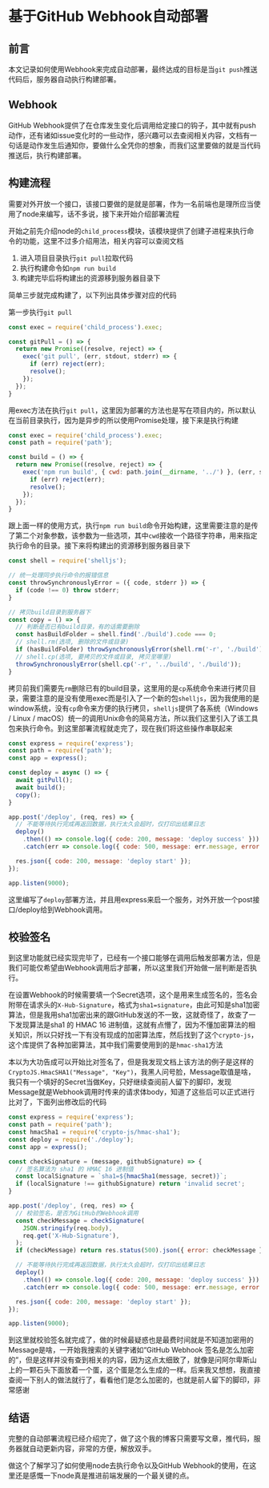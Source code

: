 # 基于GitHub Webhook自动部署

## 前言

本文记录如何使用Webhook来完成自动部署，最终达成的目标是当`git push`推送代码后，服务器自动执行构建部署。

## Webhook

GitHub Webhook提供了在仓库发生变化后调用给定接口的钩子，其中就有push动作，还有诸如issue变化时的一些动作，感兴趣可以去查阅相关内容，文档有一句话是动作发生后通知你，要做什么全凭你的想象，而我们这里要做的就是当代码推送后，执行构建部署。

## 构建流程

需要对外开放一个接口，该接口要做的是就是部署，作为一名前端也是理所应当使用了node来编写，话不多说，接下来开始介绍部署流程

开始之前先介绍node的`child_process`模块，该模块提供了创建子进程来执行命令的功能，这里不过多介绍用法，相关内容可以查阅文档

1. 进入项目目录执行`git pull`拉取代码
2. 执行构建命令如`npm run build`
3. 构建完毕后将构建出的资源移到服务器目录下

简单三步就完成构建了，以下列出具体步骤对应的代码

第一步执行`git pull`

```javascript
const exec = require('child_process').exec;

const gitPull = () => {
  return new Promise((resolve, reject) => {
    exec('git pull', (err, stdout, stderr) => {
      if (err) reject(err);
      resolve();
    });
  });
}
```

用exec方法在执行`git pull`，这里因为部署的方法也是写在项目内的，所以默认在当前目录执行，因为是异步的所以使用Promise处理，接下来是执行构建

```javascript
const exec = require('child_process').exec;
const path = require('path');

const build = () => {
  return new Promise((resolve, reject) => {
    exec('npm run build', { cwd: path.join(__dirname, '../') }, (err, stdout, stderr) => {
      if (err) reject(err);
      resolve();
    });
  });
}
```

跟上面一样的使用方式，执行`npm run build`命令开始构建，这里需要注意的是传了第二个对象参数，该参数为一些选项，其中`cwd`接收一个路径字符串，用来指定执行命令的目录。接下来将构建出的资源移到服务器目录下

```javascript
const shell = require('shelljs');

// 统一处理同步执行命令的报错信息
const throwSynchronouslyError = ({ code, stderr }) => {
  if (code !== 0) throw stderr;
}

// 拷贝build目录到服务器下
const copy = () => {
  // 判断是否已有build目录，有的话需要删除
  const hasBuildFolder = shell.find('./build').code === 0;
  // shell.rm(选项, 删除的文件或目录)
  if (hasBuildFolder) throwSynchronouslyError(shell.rm('-r', './build'));
  // shell.cp(选项, 要拷贝的文件或目录, 拷贝至哪里)
  throwSynchronouslyError(shell.cp('-r', '../build', './build'));
}
```

拷贝前我们需要先`rm`删除已有的build目录，这里用的是`cp`系统命令来进行拷贝目录，需要注意的是没有使用exec而是引入了一个新的包`shelljs`，因为我使用的是window系统，没有`cp`命令来方便的执行拷贝，`shelljs`提供了各系统（Windows / Linux / macOS）统一的调用Unix命令的简易方法，所以我们这里引入了该工具包来执行命令。到这里部署流程就走完了，现在我们将这些操作串联起来

```javascript
const express = require('express');
const path = require('path');
const app = express();

const deploy = async () => {
  await gitPull();
  await build();
  copy();
}

app.post('/deploy', (req, res) => {
  // 不能等待执行完成再返回数据，执行太久会超时，仅打印出结果日志
  deploy()
    .then(() => console.log({ code: 200, message: 'deploy success' }))
    .catch(err => console.log({ code: 500, message: err.message, error: err }));

  res.json({ code: 200, message: 'deploy start' });
});

app.listen(9000);
```

这里编写了`deploy`部署方法，并且用express来启一个服务，对外开放一个post接口/deploy给到Webhook调用。

## 校验签名

到这里功能就已经实现完毕了，已经有一个接口能够在调用后触发部署方法，但是我们可能仅希望由Webhook调用后才部署，所以这里我们开始做一层判断是否执行。

在设置Webhook的时候需要填一个Secret选项，这个是用来生成签名的，签名会附带在请求头的`X-Hub-Signature`，格式为`sha1=signature`，由此可知是sha1加密算法，但是我用sha1加密出来的跟GitHub发送的不一致，这就奇怪了，故查了一下发现算法是sha1 的 HMAC 16 进制值，这就有点懵了，因为不懂加密算法的相关知识，所以只好找一下有没有现成的加密算法库，然后找到了这个`crypto-js`，这个库提供了各种加密算法，其中我们需要使用到的是`hmac-sha1`方法

本以为大功告成可以开始比对签名了，但是我发现文档上该方法的例子是这样的`CryptoJS.HmacSHA1("Message", "Key")`，我黑人问号脸，Message取值是啥，我只有一个填好的Secret当做Key，只好继续查阅前人留下的脚印，发现Message就是Webhook调用时传来的请求体body，知道了这些后可以正式进行比对了，下面列出修改后的代码

```javascript
const express = require('express');
const path = require('path');
const hmacSha1 = require('crypto-js/hmac-sha1');
const deploy = require('./deploy');
const app = express();

const checkSignature = (message, githubSignature) => {
  // 签名算法为 sha1 的 HMAC 16 进制值
  const localSignature = `sha1=${hmacSha1(message, secret)}`;
  if (localSignature !== githubSignature) return 'invalid secret';
}

app.post('/deploy', (req, res) => {
  // 校验签名，是否为GitHub的Webhook调用
  const checkMessage = checkSignature(
    JSON.stringify(req.body),
    req.get('X-Hub-Signature'),
  );
  if (checkMessage) return res.status(500).json({ error: checkMessage });

  // 不能等待执行完成再返回数据，执行太久会超时，仅打印出结果日志
  deploy()
    .then(() => console.log({ code: 200, message: 'deploy success' }))
    .catch(err => console.log({ code: 500, message: err.message, error: err }));

  res.json({ code: 200, message: 'deploy start' });
});

app.listen(9000);
```

到这里就校验签名就完成了，做的时候最疑惑也是最费时间就是不知道加密用的Message是啥，一开始我搜索的关键字诸如“GitHub Webhook 签名是怎么加密的”，但是这样并没有查到相关的内容，因为这点太细致了，就像是问阿尔卑斯山上的一颗石头下面放着一个蛋，这个蛋是怎么生成的一样。后来我又想想，我直接查阅一下别人的做法就行了，看看他们是怎么加密的，也就是前人留下的脚印，非常感谢

## 结语

完整的自动部署流程已经介绍完了，做了这个我的博客只需要写文章，推代码，服务器就自动更新内容，非常的方便，解放双手。

做这个了解学习了如何使用node去执行命令以及GitHub Webhook的使用，在这里还是感慨一下node真是推进前端发展的一个最关键的点。
